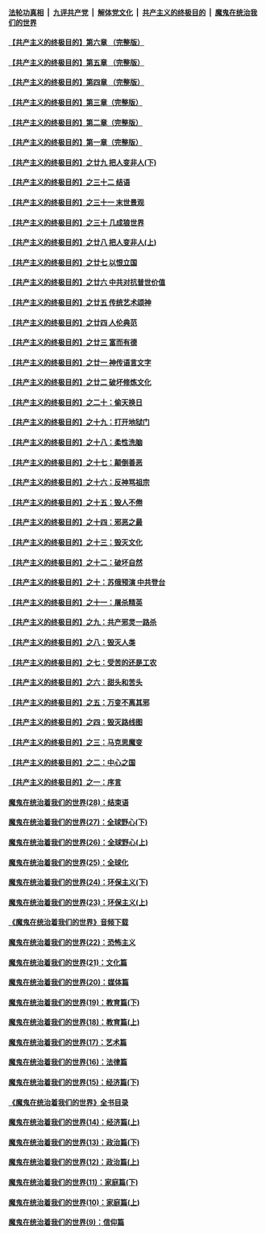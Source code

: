 ####  [法轮功真相](../../../../basic/blob/master/README.md?t=08281513) &nbsp;|&nbsp; [九评共产党](../../../../9ping.md/blob/master/README.md?t=08281513) &nbsp;|&nbsp; [解体党文化](../../../../jtdwh.md/blob/master/README.md?t=08281513)  &nbsp;|&nbsp; [共产主义的终极目的](../../../../gczydzjmd.md/blob/master/README.md?t=08281513) &nbsp;|&nbsp; [魔鬼在统治我们的世界](../../../../mgztzwmdsj.md/blob/master/README.md?t=08281513) 

#### [【共产主义的终极目的】第六章 （完整版）](../pages/nsc422/n11428913.md?t=08281513) 

#### [【共产主义的终极目的】第五章 （完整版）](../pages/nsc422/n11428912.md?t=08281513) 

#### [【共产主义的终极目的】第四章 （完整版）](../pages/nsc422/n11428907.md?t=08281513) 

#### [【共产主义的终极目的】第三章（完整版）](../pages/nsc422/n11428848.md?t=08281513) 

#### [【共产主义的终极目的】第二章（完整版）](../pages/nsc422/n11428831.md?t=08281513) 

#### [【共产主义的终极目的】第一章（完整版）](../pages/nsc422/n11417651.md?t=08281513) 

#### [【共产主义的终极目的】之廿九 把人变非人(下)](../pages/nsc422/n11344140.md?t=08281513) 

#### [【共产主义的终极目的】之三十二 结语](../pages/nsc422/n11360535.md?t=08281513) 

#### [【共产主义的终极目的】之三十一 末世景观](../pages/nsc422/n11351129.md?t=08281513) 

#### [【共产主义的终极目的】之三十 几成狼世界](../pages/nsc422/n11348280.md?t=08281513) 

#### [【共产主义的终极目的】之廿八 把人变非人(上)](../pages/nsc422/n11340492.md?t=08281513) 

#### [【共产主义的终极目的】之廿七 以恨立国](../pages/nsc422/n11336944.md?t=08281513) 

#### [【共产主义的终极目的】之廿六 中共对抗普世价值](../pages/nsc422/n11324785.md?t=08281513) 

#### [【共产主义的终极目的】之廿五 传统艺术颂神](../pages/nsc422/n11296396.md?t=08281513) 

#### [【共产主义的终极目的】之廿四 人伦典范](../pages/nsc422/n11296397.md?t=08281513) 

#### [【共产主义的终极目的】之廿三 富而有德](../pages/nsc422/n11283598.md?t=08281513) 

#### [【共产主义的终极目的】之廿一 神传语言文字](../pages/nsc422/n11263265.md?t=08281513) 

#### [【共产主义的终极目的】之廿二 破坏修炼文化](../pages/nsc422/n11245728.md?t=08281513) 

#### [【共产主义的终极目的】之二十：偷天换日](../pages/nsc422/n11238846.md?t=08281513) 

#### [【共产主义的终极目的】之十九：打开地狱门](../pages/nsc422/n11206376.md?t=08281513) 

#### [【共产主义的终极目的】之十八：柔性洗脑](../pages/nsc422/n11199994.md?t=08281513) 

#### [【共产主义的终极目的】之十七：颠倒善恶](../pages/nsc422/n11179782.md?t=08281513) 

#### [【共产主义的终极目的】之十六：反神骂祖宗](../pages/nsc422/n11166798.md?t=08281513) 

#### [【共产主义的终极目的】之十五：毁人不倦](../pages/nsc422/n11166792.md?t=08281513) 

#### [【共产主义的终极目的】之十四：邪恶之最](../pages/nsc422/n11150249.md?t=08281513) 

#### [【共产主义的终极目的】之十三：毁灭文化](../pages/nsc422/n11135227.md?t=08281513) 

#### [【共产主义的终极目的】之十二：破坏自然](../pages/nsc422/n11135214.md?t=08281513) 

#### [【共产主义的终极目的】之十：苏俄预演 中共登台](../pages/nsc422/n11118424.md?t=08281513) 

#### [【共产主义的终极目的】之十一：屠杀精英](../pages/nsc422/n11118442.md?t=08281513) 

#### [【共产主义的终极目的】之九：共产邪灵一路杀](../pages/nsc422/n11114139.md?t=08281513) 

#### [【共产主义的终极目的】之八：毁灭人类](../pages/nsc422/n11108503.md?t=08281513) 

#### [【共产主义的终极目的】之七：受苦的还是工农](../pages/nsc422/n11101809.md?t=08281513) 

#### [【共产主义的终极目的】之六：甜头和苦头](../pages/nsc422/n11096971.md?t=08281513) 

#### [【共产主义的终极目的】之五：万变不离其邪](../pages/nsc422/n11091285.md?t=08281513) 

#### [【共产主义的终极目的】之四：毁灭路线图](../pages/nsc422/n11086284.md?t=08281513) 

#### [【共产主义的终极目的】之三：马克思魔变](../pages/nsc422/n11061941.md?t=08281513) 

#### [【共产主义的终极目的】之二：中心之国](../pages/nsc422/n11047728.md?t=08281513) 

#### [【共产主义的终极目的】之一：序言](../pages/nsc422/n11086077.md?t=08281513) 

#### [魔鬼在统治着我们的世界(28)：结束语](../pages/nsc422/n10936246.md?t=08281513) 

#### [魔鬼在统治着我们的世界(27)：全球野心(下)](../pages/nsc422/n10928319.md?t=08281513) 

#### [魔鬼在统治着我们的世界(26)：全球野心(上)](../pages/nsc422/n10900318.md?t=08281513) 

#### [魔鬼在统治着我们的世界(25)：全球化](../pages/nsc422/n10788205.md?t=08281513) 

#### [魔鬼在统治着我们的世界(24)：环保主义(下)](../pages/nsc422/n10695307.md?t=08281513) 

#### [魔鬼在统治着我们的世界(23)：环保主义(上)](../pages/nsc422/n10688613.md?t=08281513) 

#### [《魔鬼在统治着我们的世界》音频下载](../pages/nsc422/n10635553.md?t=08281513) 

#### [魔鬼在统治着我们的世界(22)：恐怖主义](../pages/nsc422/n10614727.md?t=08281513) 

#### [魔鬼在统治着我们的世界(21)：文化篇](../pages/nsc422/n10597706.md?t=08281513) 

#### [魔鬼在统治着我们的世界(20)：媒体篇](../pages/nsc422/n10586579.md?t=08281513) 

#### [魔鬼在统治着我们的世界(19)：教育篇(下)](../pages/nsc422/n10564808.md?t=08281513) 

#### [魔鬼在统治着我们的世界(18)：教育篇(上)](../pages/nsc422/n10526970.md?t=08281513) 

#### [魔鬼在统治着我们的世界(17)：艺术篇](../pages/nsc422/n10499093.md?t=08281513) 

#### [魔鬼在统治着我们的世界(16)：法律篇](../pages/nsc422/n10485969.md?t=08281513) 

#### [魔鬼在统治着我们的世界(15)：经济篇(下)](../pages/nsc422/n10469975.md?t=08281513) 

#### [《魔鬼在统治着我们的世界》全书目录](../pages/nsc422/n10464261.md?t=08281513) 

#### [魔鬼在统治着我们的世界(14)：经济篇(上)](../pages/nsc422/n10457370.md?t=08281513) 

#### [魔鬼在统治着我们的世界(13)：政治篇(下)](../pages/nsc422/n10448270.md?t=08281513) 

#### [魔鬼在统治着我们的世界(12)：政治篇(上)](../pages/nsc422/n10444576.md?t=08281513) 

#### [魔鬼在统治着我们的世界(11)：家庭篇(下)](../pages/nsc422/n10440961.md?t=08281513) 

#### [魔鬼在统治着我们的世界(10)：家庭篇(上)](../pages/nsc422/n10435448.md?t=08281513) 

#### [魔鬼在统治着我们的世界(9)：信仰篇](../pages/nsc422/n10432159.md?t=08281513) 

